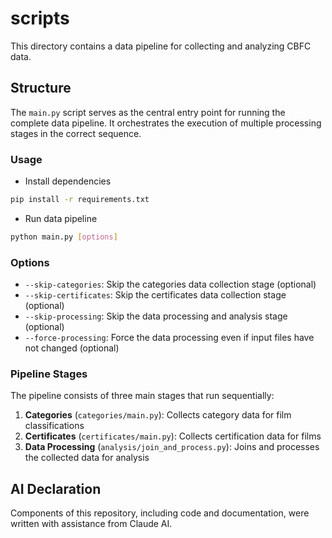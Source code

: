 # scripts

This directory contains a data pipeline for collecting and analyzing CBFC data.

## Structure

The `main.py` script serves as the central entry point for running the complete data pipeline. It orchestrates the execution of multiple processing stages in the correct sequence.

### Usage

- Install dependencies
```bash
pip install -r requirements.txt
```

- Run data pipeline
```bash
python main.py [options]
```

### Options

- `--skip-categories`: Skip the categories data collection stage (optional)
- `--skip-certificates`: Skip the certificates data collection stage (optional)  
- `--skip-processing`: Skip the data processing and analysis stage (optional)
- `--force-processing`: Force the data processing even if input files have not changed (optional)

### Pipeline Stages

The pipeline consists of three main stages that run sequentially:

1. **Categories** (`categories/main.py`): Collects category data for film classifications
2. **Certificates** (`certificates/main.py`): Collects certification data for films
3. **Data Processing** (`analysis/join_and_process.py`): Joins and processes the collected data for analysis

## AI Declaration

Components of this repository, including code and documentation, were written with assistance from Claude AI.